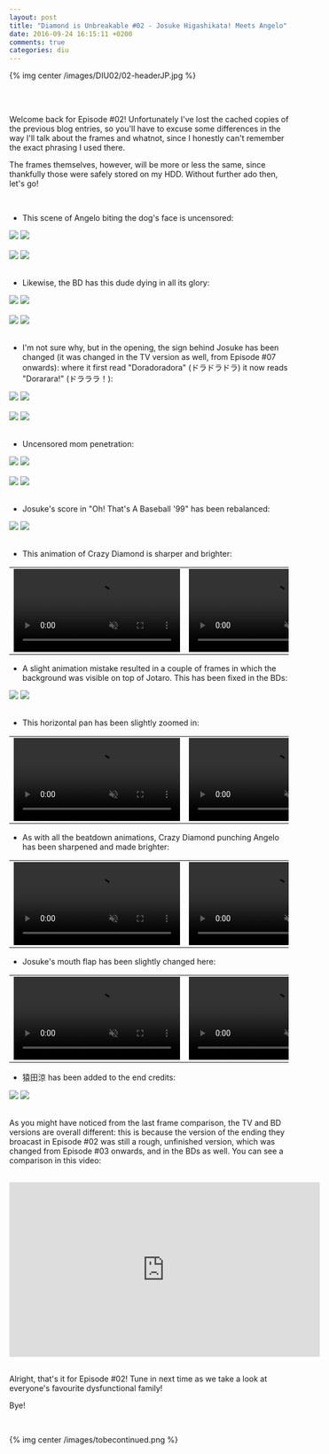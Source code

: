 ```yaml
---
layout: post
title: "Diamond is Unbreakable #02 - Josuke Higashikata! Meets Angelo"
date: 2016-09-24 16:15:11 +0200
comments: true
categories: diu
---
```


{% img center /images/DIU02/02-headerJP.jpg %}
<!-- more -->

<br>
<br>

Welcome back for Episode #02! Unfortunately I've lost the cached copies of the previous blog entries, so you'll have to excuse some differences in the way I'll talk about the frames and whatnot, since I honestly can't remember the exact phrasing I used there.

The frames themselves, however, will be more or less the same, since thankfully those were safely stored on my HDD. Without further ado then, let's go!

<br>

- This scene of Angelo biting the dog's face is uncensored:

<div id="container1" class="twentytwenty-container">
 <img src="./../images/DIU02/tv-03510.jpg" />
 <img src="./../images/DIU02/bd-03510.jpg" />
</div>

<br>

<div id="container1" class="twentytwenty-container">
 <img src="./../images/DIU02/tv-03547.jpg" />
 <img src="./../images/DIU02/bd-03547.jpg" />
</div>

<br>

- Likewise, the BD has this dude dying in all its glory:

<div id="container1" class="twentytwenty-container">
 <img src="./../images/DIU02/tv-04065.jpg" />
 <img src="./../images/DIU02/bd-04065.jpg" />
</div>

<br>

<div id="container1" class="twentytwenty-container">
 <img src="./../images/DIU02/tv-04090.jpg" />
 <img src="./../images/DIU02/bd-04090.jpg" />
</div>

<br>

- I'm not sure why, but in the opening, the sign behind Josuke has been changed (it was changed in the TV version as well, from Episode #07 onwards): where it first read "Doradoradora" (ドラドラドラ) it now reads "Dorarara!" (ドラララ！):

<div id="container1" class="twentytwenty-container">
 <img src="./../images/DIU02/tv-04950.jpg" />
 <img src="./../images/DIU02/bd-04950.jpg" />
</div>

<br>

<div id="container1" class="twentytwenty-container">
 <img src="./../images/DIU02/tv-04970.jpg" />
 <img src="./../images/DIU02/bd-04970.jpg" />
</div>

<br>

- Uncensored mom penetration:

<div id="container1" class="twentytwenty-container">
 <img src="./../images/DIU02/tv-08610.jpg" />
 <img src="./../images/DIU02/bd-08610.jpg" />
</div>

<br>

<div id="container1" class="twentytwenty-container">
 <img src="./../images/DIU02/tv-08696.jpg" />
 <img src="./../images/DIU02/bd-08696.jpg" />
</div>

<br>

- Josuke's score in "Oh! That's A Baseball '99" has been rebalanced:

<div id="container1" class="twentytwenty-container">
 <img src="./../images/DIU02/tv-09870.jpg" />
 <img src="./../images/DIU02/bd-09870.jpg" />
</div>

<br>

- This animation of Crazy Diamond is sharper and brighter:

<table width="100%">
<tr>
<td align="left" valign="top" width="50%">
<video class='center' muted nocontrols autoplay playsinline loop preload='auto'>
  <source src="./../videos/DIU02/TV 01 - crazy diamond.webm" type='video/webm; codecs="vp8, vorbis"'>
  <source src="./../videos/DIU02/TV 01 - crazy diamond.mp4" type='video/mp4; codecs=avc1.42E01E,mp4a.40.2'>
</video>
</td>
<td align="left" valign="top" width="50%">
<video class='center' muted nocontrols autoplay playsinline loop preload='auto'>
  <source src="./../videos/DIU02/BD 01 - crazy diamond.webm" type='video/webm; codecs="vp8, vorbis"'>
  <source src="./../videos/DIU02/BD 01 - crazy diamond.mp4" type='video/mp4; codecs=avc1.42E01E,mp4a.40.2'>
</video>
</td>
</tr>
</table>

- A slight animation mistake resulted in a couple of frames in which the background was visible on top of Jotaro. This has been fixed in the BDs:

<div id="container1" class="twentytwenty-container">
 <img src="./../images/DIU02/tv-29440.jpg" />
 <img src="./../images/DIU02/bd-29440.jpg" />
</div>

<br>

- This horizontal pan has been slightly zoomed in:

<table width="100%">
<tr>
<td align="left" valign="top" width="50%">
<video class='center' muted nocontrols autoplay playsinline loop preload='auto'>
  <source src="./../videos/DIU02/TV 02 - angelo pan.webm" type='video/webm; codecs="vp8, vorbis"'>
  <source src="./../videos/DIU02/TV 02 - angelo pan.mp4" type='video/mp4; codecs=avc1.42E01E,mp4a.40.2'>
</video>
</td>
<td align="left" valign="top" width="50%">
<video class='center' muted nocontrols autoplay playsinline loop preload='auto'>
  <source src="./../videos/DIU02/BD 02 - angelo pan.webm" type='video/webm; codecs="vp8, vorbis"'>
  <source src="./../videos/DIU02/BD 02 - angelo pan.mp4" type='video/mp4; codecs=avc1.42E01E,mp4a.40.2'>
</video>
</td>
</tr>
</table>

- As with all the beatdown animations, Crazy Diamond punching Angelo has been sharpened and made brighter:

<table width="100%">
<tr>
<td align="left" valign="top" width="50%">
<video class='center' muted nocontrols autoplay playsinline loop preload='auto'>
  <source src="./../videos/DIU02/TV 03 - angelo beatdown.webm" type='video/webm; codecs="vp8, vorbis"'>
  <source src="./../videos/DIU02/TV 03 - angelo beatdown.mp4" type='video/mp4; codecs=avc1.42E01E,mp4a.40.2'>
</video>
</td>
<td align="left" valign="top" width="50%">
<video class='center' muted nocontrols autoplay playsinline loop preload='auto'>
  <source src="./../videos/DIU02/BD 03 - angelo beatdown.webm" type='video/webm; codecs="vp8, vorbis"'>
  <source src="./../videos/DIU02/BD 03 - angelo beatdown.mp4" type='video/mp4; codecs=avc1.42E01E,mp4a.40.2'>
</video>
</td>
</tr>
</table>

- Josuke's mouth flap has been slightly changed here:

<table width="100%">
<tr>
<td align="left" valign="top" width="50%">
<video class='center' muted nocontrols autoplay playsinline loop preload='auto'>
  <source src="./../videos/DIU02/TV 04 - josuke talking.webm" type='video/webm; codecs="vp8, vorbis"'>
  <source src="./../videos/DIU02/TV 04 - josuke talking.mp4" type='video/mp4; codecs=avc1.42E01E,mp4a.40.2'>
</video>
</td>
<td align="left" valign="top" width="50%">
<video class='center' muted nocontrols autoplay playsinline loop preload='auto'>
  <source src="./../videos/DIU02/BD 04 - josuke talking.webm" type='video/webm; codecs="vp8, vorbis"'>
  <source src="./../videos/DIU02/BD 04 - josuke talking.mp4" type='video/mp4; codecs=avc1.42E01E,mp4a.40.2'>
</video>
</td>
</tr>
</table>

- 猿田涼 has been added to the end credits:

<div id="container1" class="twentytwenty-container">
 <img src="./../images/DIU02/tv-33400.jpg" />
 <img src="./../images/DIU02/bd-33400.jpg" />
</div>

<br>

As you might have noticed from the last frame comparison, the TV and BD versions are overall different: this is because the version of the ending they broacast in Episode #02 was still a rough, unfinished version, which was changed from Episode #03 onwards, and in the BDs as well. You can see a comparison in this video:

<br>

<center>
<iframe width="560" height="315" src="https://www.youtube.com/embed/G3m5bGgxdZM" frameborder="0" allowfullscreen></iframe>
</center>

<br>

Alright, that's it for Episode #02! Tune in next time as we take a look at everyone's favourite dysfunctional family!

Bye!

<br>

{% img center /images/tobecontinued.png %}
